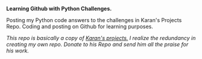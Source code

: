 **Learning Github with Python Challenges.**

Posting my Python code answers to the challenges in Karan's Projects Repo.
Coding and posting on Github for learning purposes.

*This repo is basically a copy of [Karan's projects.](https://github.com/karan/Projects) I realize the redundancy in creating my own repo. Donate to his Repo and send him all the praise for his work.*
